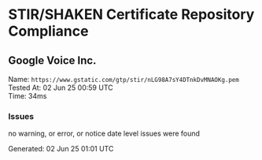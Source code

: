 # STIR/SHAKEN Certificate Repository Compliance

## Google Voice Inc.

Name: `https://www.gstatic.com/gtp/stir/nLG98A7sY4DTnkDvMNAOKg.pem`\
Tested At: 02 Jun 25 00:59 UTC\
Time: 34ms

### Issues

no warning, or error, or notice date level issues were found

Generated: 02 Jun 25 01:01 UTC